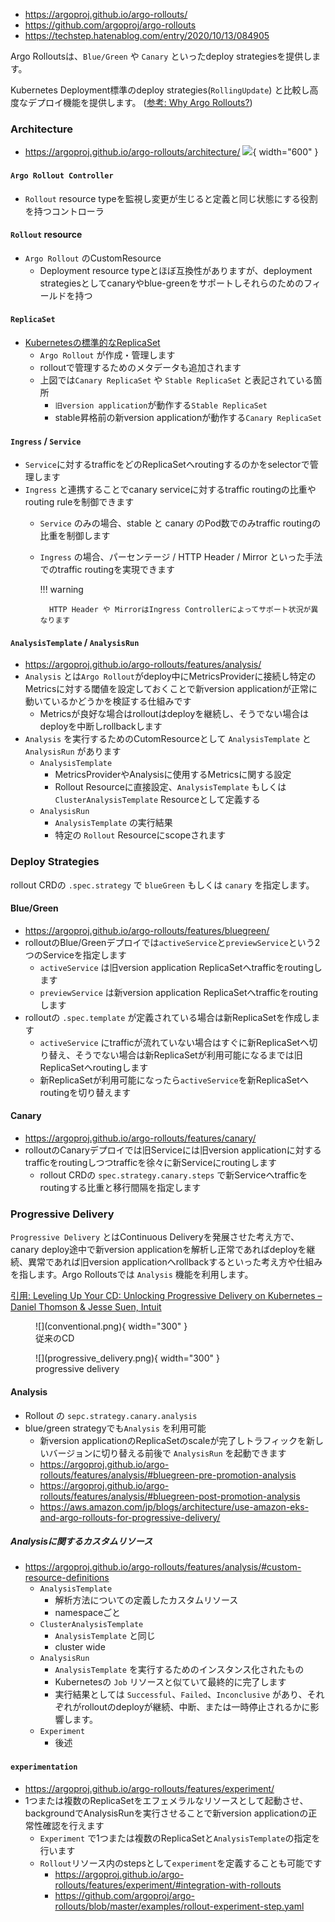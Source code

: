 - https://argoproj.github.io/argo-rollouts/
- https://github.com/argoproj/argo-rollouts
- https://techstep.hatenablog.com/entry/2020/10/13/084905

Argo Rolloutsは、`Blue/Green` や `Canary` といったdeploy strategiesを提供します。

Kubernetes Deployment標準のdeploy strategies(`RollingUpdate`) と比較し高度なデプロイ機能を提供します。
([参考: Why Argo Rollouts?](https://argoproj.github.io/argo-rollouts/#why-argo-rollouts))

### Architecture

- https://argoproj.github.io/argo-rollouts/architecture/
    ![](https://argoproj.github.io/argo-rollouts/architecture-assets/argo-rollout-architecture.png){ width="600" }

#### `Argo Rollout Controller`
- `Rollout` resource typeを監視し変更が生じると定義と同じ状態にする役割を持つコントローラ

#### `Rollout` resource
- `Argo Rollout` のCustomResource
    - Deployment resource typeとほぼ互換性がありますが、deployment strategiesとしてcanaryやblue-greenをサポートしそれらのためのフィールドを持つ

#### `ReplicaSet`
- [Kubernetesの標準的なReplicaSet](https://kubernetes.io/docs/concepts/workloads/controllers/replicaset/)
    - `Argo Rollout` が作成・管理します
    - rolloutで管理するためのメタデータも追加されます
    - 上図では`Canary ReplicaSet` や `Stable ReplicaSet` と表記されている箇所
        - `旧version application`が動作する`Stable ReplicaSet`
        - stable昇格前の新version applicationが動作する`Canary ReplicaSet`

####  `Ingress` / `Service`
- `Service`に対するtrafficをどのReplicaSetへroutingするのかをselectorで管理します
- `Ingress` と連携することでcanary serviceに対するtraffic routingの比重やrouting ruleを制御できます
    - `Service` のみの場合、stable と canary のPod数でのみtraffic routingの比重を制御します
    - `Ingress` の場合、パーセンテージ / HTTP Header / Mirror といった手法でのtraffic routingを実現できます

        !!! warning

            HTTP Header や MirrorはIngress Controllerによってサポート状況が異なります

#### `AnalysisTemplate` / `AnalysisRun`
- https://argoproj.github.io/argo-rollouts/features/analysis/
- `Analysis` とは`Argo Rollout`がdeploy中にMetricsProviderに接続し特定のMetricsに対する閾値を設定しておくことで新version applicationが正常に動いているかどうかを検証する仕組みです
    - Metricsが良好な場合はrolloutはdeployを継続し、そうでない場合はdeployを中断しrollbackします
- `Analysis` を実行するためのCutomResourceとして `AnalysisTemplate` と `AnalysisRun` があります
    - `AnalysisTemplate`
        - MetricsProviderやAnalysisに使用するMetricsに関する設定
        - Rollout Resourceに直接設定、`AnalysisTemplate` もしくは `ClusterAnalysisTemplate` Resourceとして定義する
    - `AnalysisRun`
        - `AnalysisTemplate` の実行結果
        - 特定の `Rollout` Resourceにscopeされます

### Deploy Strategies

rollout CRDの `.spec.strategy` で `blueGreen` もしくは `canary` を指定します。

#### Blue/Green

- https://argoproj.github.io/argo-rollouts/features/bluegreen/
- rolloutのBlue/Greenデプロイでは`activeService`と`previewService`という2つのServiceを指定します
    - `activeService` は旧version application ReplicaSetへtrafficをroutingします
    - `previewService` は新version application ReplicaSetへtrafficをroutingします
- rolloutの `.spec.template` が定義されている場合は新ReplicaSetを作成します
    - `activeService` にtrafficが流れていない場合はすぐに新ReplicaSetへ切り替え、そうでない場合は新ReplicaSetが利用可能になるまでは旧ReplicaSetへroutingします
    - 新ReplicaSetが利用可能になったら`activeService`を新ReplicaSetへroutingを切り替えます

#### Canary

- https://argoproj.github.io/argo-rollouts/features/canary/
- rolloutのCanaryデプロイでは旧Serviceには旧version applicationに対するtrafficをroutingしつつtrafficを徐々に新Serviceにroutingします
    - rollout CRDの `spec.strategy.canary.steps` で新Serviceへtrafficをroutingする比重と移行間隔を指定します

### Progressive Delivery

`Progressive Delivery` とはContinuous Deliveryを発展させた考え方で、canary deploy途中で新version applicationを解析し正常であればdeployを継続、異常であれば旧version applicationへrollbackするといった考え方や仕組みを指します。Argo Rolloutsでは `Analysis` 機能を利用します。

[引用: Leveling Up Your CD: Unlocking Progressive Delivery on Kubernetes – Daniel Thomson & Jesse Suen, Intuit](https://static.sched.com/hosted_files/kccncna19/f2/Progressive%20Delivery%20%26%20Argo%20Rollouts.pdf)

<figure markdown>
![](conventional.png){ width="300" }
<figcaption>従来のCD</figcaption>
</figure>

<figure markdown>
![](progressive_delivery.png){ width="300" }
<figcaption>progressive delivery</figcaption>
</figure>

#### Analysis

- Rollout の `sepc.strategy.canary.analysis`
- blue/green strategyでも`Analysis` を利用可能
    - 新version applicationのReplicaSetのscaleが完了しトラフィックを新しいバージョンに切り替える前後で `AnalysisRun` を起動できます
    - https://argoproj.github.io/argo-rollouts/features/analysis/#bluegreen-pre-promotion-analysis
    - https://argoproj.github.io/argo-rollouts/features/analysis/#bluegreen-post-promotion-analysis
    - https://aws.amazon.com/jp/blogs/architecture/use-amazon-eks-and-argo-rollouts-for-progressive-delivery/

##### Analysisに関するカスタムリソース

- https://argoproj.github.io/argo-rollouts/features/analysis/#custom-resource-definitions
    - `AnalysisTemplate`
        - 解析方法についての定義したカスタムリソース
        - namespaceごと
    - `ClusterAnalysisTemplate`
        - `AnalysisTemplate` と同じ
        - cluster wide
    - `AnalysisRun`
        - `AnalysisTemplate` を実行するためのインスタンス化されたもの
        - Kubernetesの `Job` リソースと似ていて最終的に完了します
        - 実行結果としては `Successful`、`Failed`、`Inconclusive` があり、それぞれがrolloutのdeployが継続、中断、または一時停止されるかに影響します。
    - `Experiment`
        - 後述

#### `experimentation`

- https://argoproj.github.io/argo-rollouts/features/experiment/
- 1つまたは複数のReplicaSetをエフェメラルなリソースとして起動させ、backgroundでAnalysisRunを実行させることで新version applicationの正常性確認を行えます
    - `Experiment` で1つまたは複数のReplicaSetと`AnalysisTemplate`の指定を行います
    - `Rollout`リソース内のstepsとして`experiment`を定義することも可能です
        - https://argoproj.github.io/argo-rollouts/features/experiment/#integration-with-rollouts
        - https://github.com/argoproj/argo-rollouts/blob/master/examples/rollout-experiment-step.yaml

